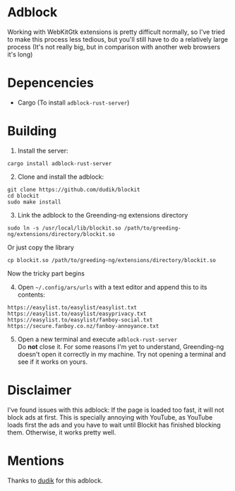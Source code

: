 # Adblock
Working with WebKitGtk extensions is pretty difficult normally, so I've tried to make this process less tedious, but you'll still have to do a relatively large process (It's not really big, but in comparison with another web browsers it's long)

# Depencencies
- Cargo (To install `adblock-rust-server`)

# Building

1. Install the server:
```
cargo install adblock-rust-server
```

2. Clone and install the adblock:
```
git clone https://github.com/dudik/blockit
cd blockit
sudo make install
```
3. Link the adblock to the Greending-ng extensions directory
```
sudo ln -s /usr/local/lib/blockit.so /path/to/greeding-ng/extensions/directory/blockit.so
```
Or just copy the library
```
cp blockit.so /path/to/greeding-ng/extensions/directory/blockit.so
```

Now the tricky part begins

4. Open `~/.config/ars/urls` with a text editor and append this to its contents:
```
https://easylist.to/easylist/easylist.txt
https://easylist.to/easylist/easyprivacy.txt
https://easylist.to/easylist/fanboy-social.txt
https://secure.fanboy.co.nz/fanboy-annoyance.txt
```
5. Open a new terminal and execute `adblock-rust-server`<br>
Do **not** close it. For some reasons I'm yet to understand, Greending-ng doesn't open it correctly in my machine. Try not opening a terminal and see if it works on yours.

# Disclaimer

I've found issues with this adblock: If the page is loaded too fast, it will not block ads at first. This is specially annoying with YouTube, as YouTube loads first the ads and you have to wait until Blockit has finished blocking them. Otherwise, it works pretty well.

# Mentions
Thanks to <a href=https://github.com/dudik/>dudik</a> for this adblock.

